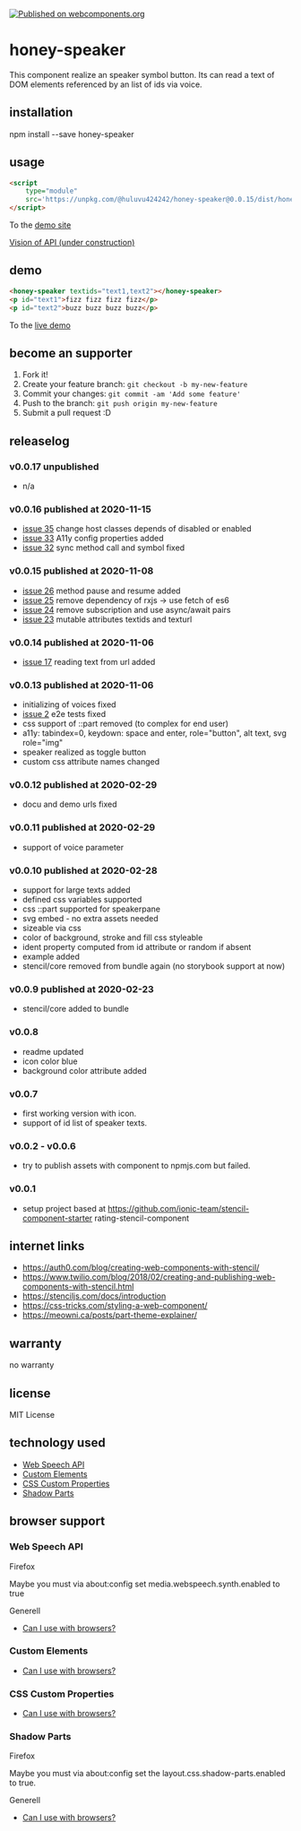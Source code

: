[![Published on webcomponents.org](https://img.shields.io/badge/webcomponents.org-published-blue.svg)](https://www.webcomponents.org/element/@huluvu424242/honey-speaker)

# honey-speaker 
This component realize an speaker symbol button. Its can read a text of
DOM elements referenced by an list of ids via voice.

## installation

npm install --save honey-speaker

## usage

```html
<script 
    type="module" 
    src='https://unpkg.com/@huluvu424242/honey-speaker@0.0.15/dist/honey-speaker/honey-speaker.js'>
</script>
```
To the [demo site](https://huluvu424242.github.io/honey-speaker/index.html)

[Vision of API (under construction)](src/components/honey-speaker/readme.md)

## demo

<!--
```
<custom-element-demo>
  <template>
    <link rel="import" href="docs/index.html">
    <next-code-block></next-code-block>
  </template>
</custom-element-demo>
```
-->
```html
<honey-speaker textids="text1,text2"></honey-speaker>
<p id="text1">fizz fizz fizz fizz</p>
<p id="text2">buzz buzz buzz buzz</p>
```
To the [live demo](https://huluvu424242.github.io/honey-speaker/index.html)

## become an supporter

1. Fork it!
2. Create your feature branch: `git checkout -b my-new-feature`
3. Commit your changes: `git commit -am 'Add some feature'`
4. Push to the branch: `git push origin my-new-feature`
5. Submit a pull request :D

## releaselog

### v0.0.17 unpublished

* n/a

### v0.0.16 published at 2020-11-15

* [issue 35](https://github.com/Huluvu424242/honey-speaker/issues/35) change host classes depends of disabled or enabled
* [issue 33](https://github.com/Huluvu424242/honey-speaker/issues/33) A11y config properties added
* [issue 32](https://github.com/Huluvu424242/honey-speaker/issues/32) sync method call and symbol fixed


### v0.0.15 published at 2020-11-08 

* [issue 26](https://github.com/Huluvu424242/honey-speaker/issues/26) method pause and resume added
* [issue 25](https://github.com/Huluvu424242/honey-speaker/issues/25) remove dependency of rxjs -> use fetch of es6
* [issue 24](https://github.com/Huluvu424242/honey-speaker/issues/24) remove subscription and use async/await pairs
* [issue 23](https://github.com/Huluvu424242/honey-speaker/issues/23) mutable attributes textids and texturl


### v0.0.14 published at 2020-11-06

* [issue 17](https://github.com/Huluvu424242/honey-speaker/issues/17) reading text from url added


### v0.0.13 published at 2020-11-06

* initializing of voices fixed
* [issue 2](https://github.com/Huluvu424242/honey-speaker/issues/2) e2e tests fixed
* css support of ::part removed (to complex for end user)
* a11y: tabindex=0, keydown: space and enter, role="button", alt text, svg role="img"
* speaker realized as toggle button
* custom css attribute names changed

### v0.0.12 published at 2020-02-29

* docu and demo urls fixed

### v0.0.11 published at 2020-02-29

* support of voice parameter

### v0.0.10 published at 2020-02-28

* support for large texts added
* defined css variables supported
* css ::part supported for speakerpane 
* svg embed - no extra assets needed
* sizeable via css
* color of background, stroke and fill css styleable 
* ident property computed from id attribute or random if absent 
* example added
* stencil/core removed from bundle again (no storybook support at now)
 
### v0.0.9 published at 2020-02-23

* stencil/core added to bundle

### v0.0.8

* readme updated
* icon color blue
* background color attribute added

### v0.0.7

* first working version with icon.
* support of id list of speaker texts.

### v0.0.2 - v0.0.6 

* try to publish assets with component to npmjs.com but failed.

### v0.0.1

* setup project based at https://github.com/ionic-team/stencil-component-starter rating-stencil-component

## internet links

* https://auth0.com/blog/creating-web-components-with-stencil/
* https://www.twilio.com/blog/2018/02/creating-and-publishing-web-components-with-stencil.html
* https://stenciljs.com/docs/introduction
* https://css-tricks.com/styling-a-web-component/
* https://meowni.ca/posts/part-theme-explainer/


## warranty

no warranty

## license

MIT License

## technology used

* [Web Speech API](https://developer.mozilla.org/en-US/docs/Web/API/Web_Speech_API)
* [Custom Elements](https://developer.mozilla.org/en-US/docs/Web/API/Window/customElements)
* [CSS Custom Properties](https://developer.mozilla.org/en-US/docs/Web/CSS/Using_CSS_custom_properties)
* [Shadow Parts](https://developer.mozilla.org/de/docs/Web/CSS/::part)


## browser support

### Web Speech API

Firefox

Maybe you must via about:config set media.webspeech.synth.enabled to true 

Generell

* [Can I use with browsers?](https://caniuse.com/#feat=speech-synthesis)

### Custom Elements

* [Can I use with browsers?](https://caniuse.com/#feat=mdn-api_window_customelements)

### CSS Custom Properties

* [Can I use with browsers?](https://caniuse.com/#search=css%20custom%20properties)

### Shadow Parts

Firefox

Maybe you must via about:config set the layout.css.shadow-parts.enabled to true.

Generell 

* [Can I use with browsers?](https://caniuse.com/#feat=mdn-css_selectors_part)
